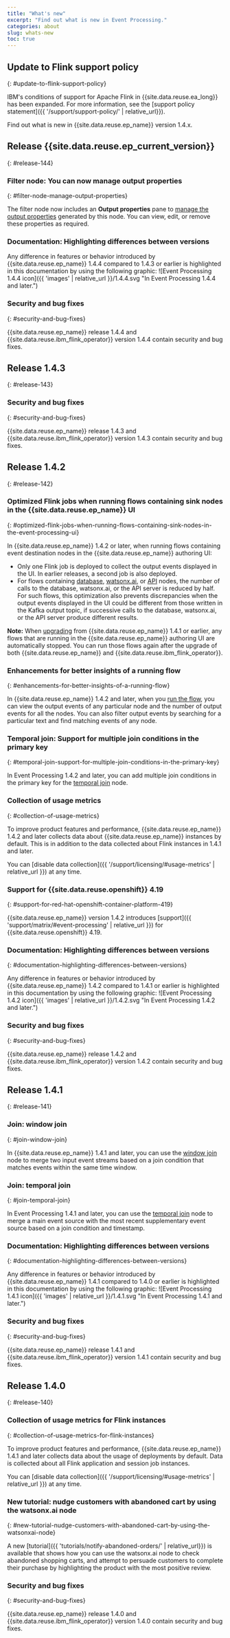 ```yaml
---
title: "What's new"
excerpt: "Find out what is new in Event Processing."
categories: about
slug: whats-new
toc: true
---
```



## Update to Flink support policy
{: #update-to-flink-support-policy}

IBM's conditions of support for Apache Flink in {{site.data.reuse.ea_long}} has been expanded. For more information, see the [support policy statement]({{ '/support/support-policy/' | relative_url}}).

Find out what is new in {{site.data.reuse.ep_name}} version 1.4.x.


## Release {{site.data.reuse.ep_current_version}}
{: #release-144}

### Filter node: You can now manage output properties
{: #filter-node-manage-output-properties}

The filter node now includes an **Output properties** pane to [manage the output properties](../../nodes/processornodes#configuring-a-filter-node) generated by this node. You can view, edit, or remove these properties as required.

### Documentation: Highlighting differences between versions

Any difference in features or behavior introduced by {{site.data.reuse.ep_name}} 1.4.4 compared to 1.4.3 or earlier is highlighted in this documentation by using the following graphic: ![Event Processing 1.4.4 icon]({{ 'images' | relative_url }}/1.4.4.svg "In Event Processing 1.4.4 and later.")

### Security and bug fixes
{: #security-and-bug-fixes}

{{site.data.reuse.ep_name}} release 1.4.4 and {{site.data.reuse.ibm_flink_operator}} version 1.4.4 contain security and bug fixes.

## Release 1.4.3
{: #release-143}


### Security and bug fixes
{: #security-and-bug-fixes}

{{site.data.reuse.ep_name}} release 1.4.3 and {{site.data.reuse.ibm_flink_operator}} version 1.4.3 contain security and bug fixes.

## Release 1.4.2
{: #release-142}


### Optimized Flink jobs when running flows containing sink nodes in the {{site.data.reuse.ep_name}} UI
{: #optimized-flink-jobs-when-running-flows-containing-sink-nodes-in-the-event-processing-ui}

In {{site.data.reuse.ep_name}} 1.4.2 or later, when running flows containing event destination nodes in the {{site.data.reuse.ep_name}} authoring UI:

- Only one Flink job is deployed to collect the output events displayed in the UI. In earlier releases, a second job is also deployed.
- For flows containing [database](../../nodes/enrichmentnode/#database), [watsonx.ai](../../nodes/enrichmentnode/#watsonx-node), or [API](../../nodes/enrichmentnode/#enrichment-from-an-api) nodes, the number of calls to the database, watsonx.ai, or the API server is reduced by half. For such flows, this optimization also prevents discrepancies when the output events displayed in the UI could be different from those written in the Kafka output topic, if successive calls to the database, watsonx.ai, or the API server produce different results.

**Note:** When [upgrading](../../installing/upgrading/) from {{site.data.reuse.ep_name}} 1.4.1 or earlier, any flows that are running in the {{site.data.reuse.ep_name}} authoring UI are automatically stopped. You can run those flows again after the upgrade of both {{site.data.reuse.ep_name}} and {{site.data.reuse.ibm_flink_operator}}.

### Enhancements for better insights of a running flow
{: #enhancements-for-better-insights-of-a-running-flow}

In {{site.data.reuse.ep_name}} 1.4.2 and later, when you [run the flow](../../getting-started/canvas/#run-flow), you can view the output events of any particular node and the number of output events for all the nodes. You can also filter output events by searching for a particular text and find matching events of any node.


### Temporal join: Support for multiple join conditions in the primary key
{: #temporal-join-support-for-multiple-join-conditions-in-the-primary-key}

In Event Processing 1.4.2 and later, you can add multiple join conditions in the primary key for the [temporal join](../../nodes/joins/#temporal-join) node.

### Collection of usage metrics
{: #collection-of-usage-metrics}

To improve product features and performance, {{site.data.reuse.ep_name}} 1.4.2 and later collects data about {{site.data.reuse.ep_name}} instances by default. This is in addition to the data collected about Flink instances in 1.4.1 and later.

You can [disable data collection]({{ '/support/licensing/#usage-metrics' | relative_url }}) at any time.

### Support for {{site.data.reuse.openshift}} 4.19
{: #support-for-red-hat-openshift-container-platform-419}

{{site.data.reuse.ep_name}} version 1.4.2 introduces [support]({{ 'support/matrix/#event-processing' | relative_url }}) for {{site.data.reuse.openshift}} 4.19.

### Documentation: Highlighting differences between versions
{: #documentation-highlighting-differences-between-versions}

Any difference in features or behavior introduced by {{site.data.reuse.ep_name}} 1.4.2 compared to 1.4.1 or earlier is highlighted in this documentation by using the following graphic: ![Event Processing 1.4.2 icon]({{ 'images' | relative_url }}/1.4.2.svg "In Event Processing 1.4.2 and later.")

### Security and bug fixes
{: #security-and-bug-fixes}

{{site.data.reuse.ep_name}} release 1.4.2 and {{site.data.reuse.ibm_flink_operator}} version 1.4.2 contain security and bug fixes.



## Release 1.4.1
{: #release-141}

### Join: window join
{: #join-window-join}

In {{site.data.reuse.ep_name}} 1.4.1 and later, you can use the [window join](../../nodes/joins/#window-join) node to merge two input event streams based on a join condition that matches events within the same time window.

### Join: temporal join
{: #join-temporal-join}

In Event Processing 1.4.1 and later, you can use the [temporal join](../../nodes/joins/#temporal-join) node to merge a main event source with the most recent supplementary event source based on a join condition and timestamp.

### Documentation: Highlighting differences between versions
{: #documentation-highlighting-differences-between-versions}

Any difference in features or behavior introduced by {{site.data.reuse.ep_name}} 1.4.1 compared to 1.4.0 or earlier is highlighted in this documentation by using the following graphic: ![Event Processing 1.4.1 icon]({{ 'images' | relative_url }}/1.4.1.svg "In Event Processing 1.4.1 and later.")

### Security and bug fixes
{: #security-and-bug-fixes}

{{site.data.reuse.ep_name}} release 1.4.1 and {{site.data.reuse.ibm_flink_operator}} version 1.4.1 contain security and bug fixes.


## Release 1.4.0
{: #release-140}


### Collection of usage metrics for Flink instances
{: #collection-of-usage-metrics-for-flink-instances}

To improve product features and performance, {{site.data.reuse.ep_name}} 1.4.1 and later collects data about the usage of deployments by default. Data is collected about all Flink application and session job instances.

You can [disable data collection]({{ '/support/licensing/#usage-metrics' | relative_url }}) at any time.


### New tutorial: nudge customers with abandoned cart by using the watsonx.ai node
{: #new-tutorial-nudge-customers-with-abandoned-cart-by-using-the-watsonxai-node}

A new [tutorial]({{ 'tutorials/notify-abandoned-orders/' | relative_url}}) is available that shows how you can use the watsonx.ai node to check abandoned shopping carts, and attempt to persuade customers to complete their purchase by highlighting the product with the most positive review.


### Security and bug fixes
{: #security-and-bug-fixes}

{{site.data.reuse.ep_name}} release 1.4.0 and {{site.data.reuse.ibm_flink_operator}} version 1.4.0 contain security and bug fixes.

